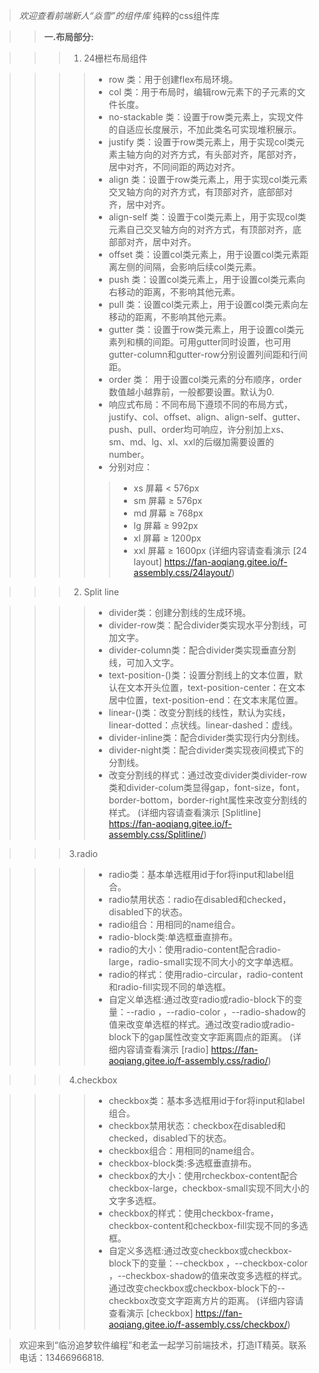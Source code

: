 >*欢迎查看前端新人“焱雪”的组件库*
纯粹的css组件库

>>**一.布局部分:**

>>>1. 24栅栏布局组件

>>>>+ row 类：用于创建flex布局环境。
>>>>+ col 类：用于布局时，编辑row元素下的子元素的文件长度。
>>>>+ no-stackable 类：设置于row类元素上，实现文件的自适应长度展示，不加此类名可实现堆积展示。
>>>>+ justify 类：设置于row类元素上，用于实现col类元素主轴方向的对齐方式，有头部对齐，尾部对齐，居中对齐，不同间距的两边对齐。
>>>>+ align 类：设置于row类元素上，用于实现col类元素交叉轴方向的对齐方式，有顶部对齐，底部部对齐，居中对齐。
>>>>+ align-self 类：设置于col类元素上，用于实现col类元素自己交叉轴方向的对齐方式，有顶部对齐，底部部对齐，居中对齐。
>>>>+ offset 类：设置col类元素上，用于设置col类元素距离左侧的间隔，会影响后续col类元素。
>>>>+ push 类：设置col类元素上，用于设置col类元素向右移动的距离，不影响其他元素。
>>>>+ pull 类：设置col类元素上，用于设置col类元素向左移动的距离，不影响其他元素。
>>>>+ gutter 类：设置于row类元素上，用于设置col类元素列和横的间距。可用gutter同时设置，也可用gutter-column和gutter-row分别设置列间距和行间距。
>>>>+ order 类： 用于设置col类元素的分布顺序，order数值越小越靠前，一般都要设置。默认为0.
>>>>+ 响应式布局：不同布局下遵顼不同的布局方式，justify、col、offset、align、align-self、gutter、push、pull、order均可响应，许分别加上xs、sm、md、lg、xl、xxl的后缀加需要设置的number。
>>>>+ 分别对应：
>>>>>+ xs 屏幕 < 576px
>>>>>+	sm 屏幕 ≥ 576px
>>>>>+	md 屏幕 ≥ 768px
>>>>>+	lg 屏幕 ≥ 992px
>>>>>+	xl 屏幕 ≥ 1200px
>>>>>+	xxl 屏幕 ≥ 1600px
>>>(详细内容请查看演示 [24 layout] <https://fan-aoqiang.gitee.io/f-assembly.css/24layout/>)

>>>2. Split line

>>>>+ divider类：创建分割线的生成环境。
>>>>+ divider-row类：配合divider类实现水平分割线，可加文字。
>>>>+ divider-column类：配合divider类实现垂直分割线，可加入文字。
>>>>+ text-position-()类：设置分割线上的文本位置，默认在文本开头位置，text-position-center：在文本居中位置，text-position-end：在文本末尾位置。
>>>>+ linear-()类：改变分割线的线性，默认为实线，linear-dotted：点状线。linear-dashed：虚线。
>>>>+ divider-inline类：配合divider类实现行内分割线。
>>>>+ divider-night类：配合divider类实现夜间模式下的分割线。
>>>>+ 改变分割线的样式：通过改变divider类divider-row类和divider-colum类显得gap，font-size，font，border-bottom，border-right属性来改变分割线的样式。
>>>(详细内容请查看演示 [Splitline] <https://fan-aoqiang.gitee.io/f-assembly.css/Splitline/>)

>>>3.radio

>>>>+ radio类：基本单选框用id于for将input和label组合。
>>>>+ radio禁用状态：radio在disabled和checked，disabled下的状态。
>>>>+ radio组合：用相同的name组合。
>>>>+ radio-block类:单选框垂直排布。
>>>>+ radio的大小：使用radio-content配合radio-large，radio-small实现不同大小的文字单选框。
>>>>+ radio的样式：使用radio-circular，radio-content和radio-fill实现不同的单选框。
>>>>+ 自定义单选框:通过改变radio或radio-block下的变量：--radio ，--radio-color ，--radio-shadow的值来改变单选框的样式。通过改变radio或radio-block下的gap属性改变文字距离圆点的距离。
>>>(详细内容请查看演示 [radio] <https://fan-aoqiang.gitee.io/f-assembly.css/radio/>)

>>>4.checkbox

>>>>+ checkbox类：基本多选框用id于for将input和label组合。
>>>>+ checkbox禁用状态：checkbox在disabled和checked，disabled下的状态。
>>>>+ checkbox组合：用相同的name组合。
>>>>+ checkbox-block类:多选框垂直排布。
>>>>+ checkbox的大小：使用rcheckbox-content配合checkbox-large，checkbox-small实现不同大小的文字多选框。
>>>>+ checkbox的样式：使用checkbox-frame，checkbox-content和checkbox-fill实现不同的多选框。
>>>>+ 自定义多选框:通过改变checkbox或checkbox-block下的变量：--checkbox ，--checkbox-color ，--checkbox-shadow的值来改变多选框的样式。通过改变checkbox或checkbox-block下的--checkbox改变文字距离方片的距离。
>>>(详细内容请查看演示 [checkbox] <https://fan-aoqiang.gitee.io/f-assembly.css/checkbox/>)


> 欢迎来到“临汾追梦软件编程”和老孟一起学习前端技术，打造IT精英。联系电话：13466966818.